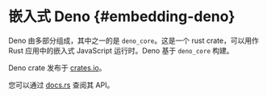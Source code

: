 # 嵌入式 Deno {#embedding-deno}

Deno 由多部分组成，其中之一的是 `deno_core`。这是一个 rust crate，可以用作 Rust 应用中的嵌入式 JavaScript 运行时。Deno 基于 `deno_core` 构建。

Deno crate 发布于 [crates.io](https://crates.io/crates/deno_core)。

您可以通过 [docs.rs](https://docs.rs/deno_core) 查阅其 API。

<!-- TODO(lucacasonato): better docs -->
